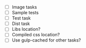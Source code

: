 - [ ] Image tasks
- [ ] Sample tests
- [ ] Test task
- [ ] Dist task
- [ ] Libs location?
- [ ] Compiled css location?
- [ ] Use gulp-cached for other tasks?
